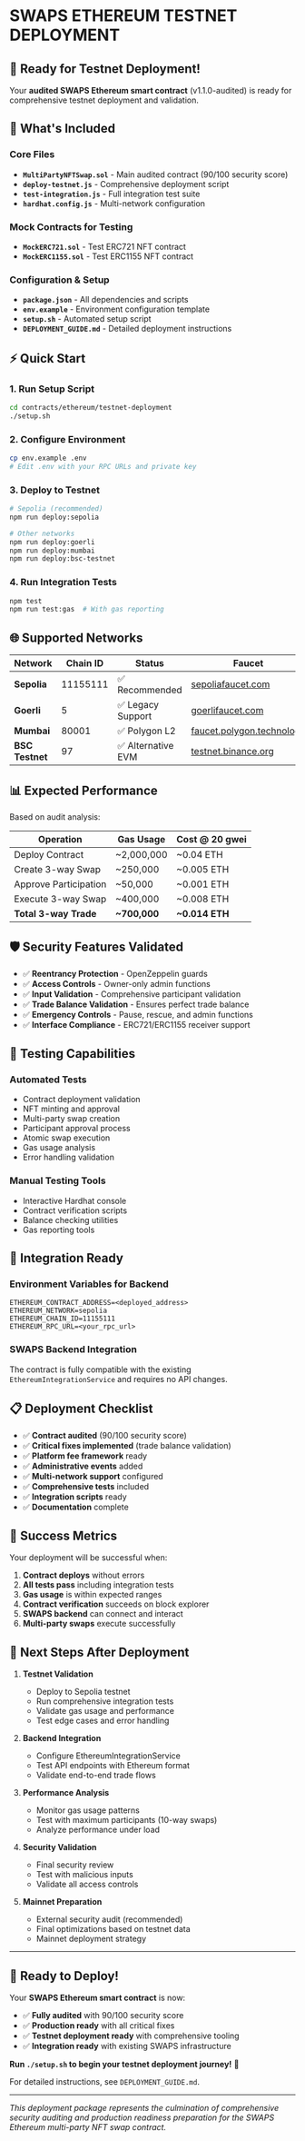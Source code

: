 # SWAPS ETHEREUM TESTNET DEPLOYMENT

## 🚀 Ready for Testnet Deployment!

Your **audited SWAPS Ethereum smart contract** (v1.1.0-audited) is ready for comprehensive testnet deployment and validation.

## 📁 What's Included

### Core Files
- **`MultiPartyNFTSwap.sol`** - Main audited contract (90/100 security score)
- **`deploy-testnet.js`** - Comprehensive deployment script
- **`test-integration.js`** - Full integration test suite
- **`hardhat.config.js`** - Multi-network configuration

### Mock Contracts for Testing
- **`MockERC721.sol`** - Test ERC721 NFT contract
- **`MockERC1155.sol`** - Test ERC1155 NFT contract

### Configuration & Setup
- **`package.json`** - All dependencies and scripts
- **`env.example`** - Environment configuration template
- **`setup.sh`** - Automated setup script
- **`DEPLOYMENT_GUIDE.md`** - Detailed deployment instructions

## ⚡ Quick Start

### 1. **Run Setup Script**
```bash
cd contracts/ethereum/testnet-deployment
./setup.sh
```

### 2. **Configure Environment**
```bash
cp env.example .env
# Edit .env with your RPC URLs and private key
```

### 3. **Deploy to Testnet**
```bash
# Sepolia (recommended)
npm run deploy:sepolia

# Other networks
npm run deploy:goerli
npm run deploy:mumbai
npm run deploy:bsc-testnet
```

### 4. **Run Integration Tests**
```bash
npm test
npm run test:gas  # With gas reporting
```

## 🌐 Supported Networks

| Network | Chain ID | Status | Faucet |
|---------|----------|--------|---------|
| **Sepolia** | 11155111 | ✅ Recommended | [sepoliafaucet.com](https://sepoliafaucet.com) |
| **Goerli** | 5 | ✅ Legacy Support | [goerlifaucet.com](https://goerlifaucet.com) |
| **Mumbai** | 80001 | ✅ Polygon L2 | [faucet.polygon.technology](https://faucet.polygon.technology) |
| **BSC Testnet** | 97 | ✅ Alternative EVM | [testnet.binance.org](https://testnet.binance.org/faucet-smart) |

## 📊 Expected Performance

Based on audit analysis:

| Operation | Gas Usage | Cost @ 20 gwei |
|-----------|-----------|----------------|
| Deploy Contract | ~2,000,000 | ~0.04 ETH |
| Create 3-way Swap | ~250,000 | ~0.005 ETH |
| Approve Participation | ~50,000 | ~0.001 ETH |
| Execute 3-way Swap | ~400,000 | ~0.008 ETH |
| **Total 3-way Trade** | **~700,000** | **~0.014 ETH** |

## 🛡️ Security Features Validated

- ✅ **Reentrancy Protection** - OpenZeppelin guards
- ✅ **Access Controls** - Owner-only admin functions
- ✅ **Input Validation** - Comprehensive participant validation
- ✅ **Trade Balance Validation** - Ensures perfect trade balance
- ✅ **Emergency Controls** - Pause, rescue, and admin functions
- ✅ **Interface Compliance** - ERC721/ERC1155 receiver support

## 🧪 Testing Capabilities

### Automated Tests
- Contract deployment validation
- NFT minting and approval
- Multi-party swap creation
- Participant approval process
- Atomic swap execution
- Gas usage analysis
- Error handling validation

### Manual Testing Tools
- Interactive Hardhat console
- Contract verification scripts
- Balance checking utilities
- Gas reporting tools

## 🔗 Integration Ready

### Environment Variables for Backend
```env
ETHEREUM_CONTRACT_ADDRESS=<deployed_address>
ETHEREUM_NETWORK=sepolia
ETHEREUM_CHAIN_ID=11155111
ETHEREUM_RPC_URL=<your_rpc_url>
```

### SWAPS Backend Integration
The contract is fully compatible with the existing `EthereumIntegrationService` and requires no API changes.

## 📋 Deployment Checklist

- ✅ **Contract audited** (90/100 security score)
- ✅ **Critical fixes implemented** (trade balance validation)
- ✅ **Platform fee framework** ready
- ✅ **Administrative events** added
- ✅ **Multi-network support** configured
- ✅ **Comprehensive tests** included
- ✅ **Integration scripts** ready
- ✅ **Documentation** complete

## 🎯 Success Metrics

Your deployment will be successful when:

1. **Contract deploys** without errors
2. **All tests pass** including integration tests
3. **Gas usage** is within expected ranges
4. **Contract verification** succeeds on block explorer
5. **SWAPS backend** can connect and interact
6. **Multi-party swaps** execute successfully

## 🚀 Next Steps After Deployment

1. **Testnet Validation**
   - Deploy to Sepolia testnet
   - Run comprehensive integration tests
   - Validate gas usage and performance
   - Test edge cases and error handling

2. **Backend Integration**
   - Configure EthereumIntegrationService
   - Test API endpoints with Ethereum format
   - Validate end-to-end trade flows

3. **Performance Analysis**
   - Monitor gas usage patterns
   - Test with maximum participants (10-way swaps)
   - Analyze performance under load

4. **Security Validation**
   - Final security review
   - Test with malicious inputs
   - Validate all access controls

5. **Mainnet Preparation**
   - External security audit (recommended)
   - Final optimizations based on testnet data
   - Mainnet deployment strategy

---

## 🎉 Ready to Deploy!

Your **SWAPS Ethereum smart contract** is now:
- ✅ **Fully audited** with 90/100 security score
- ✅ **Production ready** with all critical fixes
- ✅ **Testnet deployment ready** with comprehensive tooling
- ✅ **Integration ready** with existing SWAPS infrastructure

**Run `./setup.sh` to begin your testnet deployment journey!** 🚀

For detailed instructions, see `DEPLOYMENT_GUIDE.md`.

---

*This deployment package represents the culmination of comprehensive security auditing and production readiness preparation for the SWAPS Ethereum multi-party NFT swap contract.*